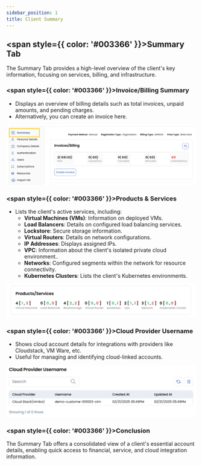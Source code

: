 ```yaml
---
sidebar_position: 1
title: Client Summary
---
```


## <span style={{ color: '#003366' }}>Summary Tab</span>

The Summary Tab provides a high-level overview of the client's key information, focusing on services, billing, and infrastructure.

### <span style={{ color: '#003366' }}>Invoice/Billing Summary</span>

- Displays an overview of billing details such as total invoices, unpaid amounts, and pending charges.
- Alternatively, you can create an invoice here.

![Billing Summary](images/summary_1.png)

### <span style={{ color: '#003366' }}>Products & Services</span>

- Lists the client's active services, including:
    - **Virtual Machines (VMs)**: Information on deployed VMs.
    - **Load Balancers**: Details on configured load balancing services.
    - **Lockstore**: Secure storage information.
    - **Virtual Routers**: Details on network configurations.
    - **IP Addresses**: Displays assigned IPs.
    - **VPC**: Information about the client's isolated private cloud environment..
    - **Networks**: Configured segments within the network for resource connectivity.
    - **Kubernetes Clusters**: Lists the client's Kubernetes environments.

![Products & Services](images/summary_2.png)

### <span style={{ color: '#003366' }}>Cloud Provider Username</span>

- Shows cloud account details for integrations with providers like Cloudstack, VM Ware, etc.
- Useful for managing and identifying cloud-linked accounts.

![Cloud Provider Details](images/summary_3.png)

### <span style={{ color: '#003366' }}>Conclusion</span>
The Summary Tab offers a consolidated view of a client's essential account details, enabling quick access to financial, service, and cloud integration information.